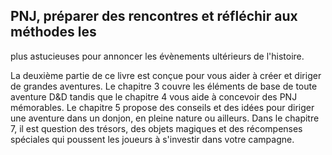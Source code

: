 ## PNJ, préparer des rencontres et réfléchir aux méthodes les

plus astucieuses pour annoncer les évènements ultérieurs de
l'histoire.

La deuxième partie de ce livre est conçue pour vous aider
à créer et diriger de grandes aventures. Le chapitre 3 couvre
les éléments de base de toute aventure D&D tandis que le
chapitre 4 vous aide à concevoir des PNJ mémorables. Le
chapitre 5 propose des conseils et des idées pour diriger une
aventure dans un donjon, en pleine nature ou ailleurs. Dans
le chapitre 7, il est question des trésors, des objets magiques
et des récompenses spéciales qui poussent les joueurs à
s'investir dans votre campagne.

